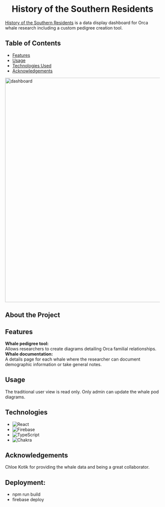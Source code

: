 <h1 align="center">History of the Southern Residents</h1>

<a href='https://save-the-whales-ee45b.web.app/pods/3KMIIoqRyWVhr8x8vABb'>History of the Southern Residents</a> is a data display dashboard for Orca whale research including a custom pedigree creation tool. 

## Table of Contents
- [Features](#features)
- [Usage](#usage)
- [Technologies Used](#technologies-used)
- [Acknowledgements](#acknowledgements)

<img width="731" alt="dashboard" src="https://github.com/Julian-Tipler/save-the-whales-flow/assets/59591817/77cbb72f-c65e-4a95-96b1-af2f70e923eb">

## About the Project

## Features

**Whale pedigree tool:**  
Allows researchers to create diagrams detailing Orca familial relationships.  
**Whale documentation:**  
A details page for each whale where the researcher can document demographic information or take general notes.  

## Usage

The traditional user view is read only. Only admin can update the whale pod diagrams.

## Technologies

* ![React](https://img.shields.io/badge/react-%2320232a.svg?style=for-the-badge&logo=react&logoColor=%2361DAFB)
* ![Firebase](https://img.shields.io/badge/Firebase-039BE5?style=for-the-badge&logo=Firebase&logoColor=white)
* ![TypeScript](https://img.shields.io/badge/typescript-%23007ACC.svg?style=for-the-badge&logo=typescript&logoColor=white)
* ![Chakra](https://img.shields.io/badge/chakra-%234ED1C5.svg?style=for-the-badge&logo=chakraui&logoColor=white)

## Acknowledgements

Chloe Kotik for providing the whale data and being a great collaborator.

## Deployment:
* npm run build
* firebase deploy
